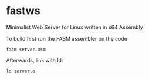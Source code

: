 # fastws
Minimalist Web Server for Linux written in x64 Assembly

To build first run the FASM assembler on the code

```fasm server.asm```

Afterwards, link with ld:

```ld server.o```
